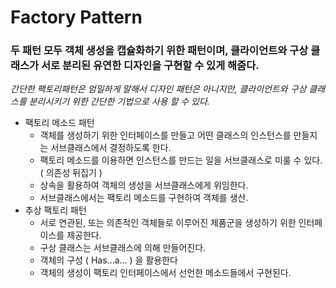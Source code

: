 # Factory Pattern

### 두 패턴 모두 객체 생성을 캡슐화하기 위한 패턴이며, 클라이언트와 구상 클래스가 서로 분리된 유연한 디자인을 구현할 수 있게 해줌다.

_간단한 팩토리패턴은 엄밀하게 말해서 디자인 패턴은 아니지만, 클라이언트와 구상 클래스를 분리시키기 위한 간단한 기법으로 사용 할 수 있다._

* 팩토리 메소드 패턴
  * 객체를 생성하기 위한 인터페이스를 만들고 어떤 클래스의 인스턴스를 만들지는 서브클래스에서 결정하도록 한다.
  * 팩토리 메소드를 이용하면 인스턴스를 만드는 일을 서브클래스로 미룰 수 있다. ( 의존성 뒤집기 )
  * 상속을 활용하여 객체의 생성을 서브클래스에게 위임한다.
  * 서브클래스에서는 팩토리 메소드를 구현하여 객체를 생산.
* 추상 팩토리 패턴
  * 서로 연관된, 또는 의존적인 객체들로 이루어진 제품군을 생성하기 위한 인터페이스를 제공한다.
  * 구상 클래스는 서브클래스에 의해 만들어진다.
  * 객체의 구성 ( Has...a... ) 을 활용한다
  * 객체의 생성이 팩토리 인터페이스에서 선언한 메소드들에서 구현된다.
  
